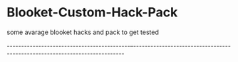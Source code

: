 # Blooket-Custom-Hack-Pack

some avarage blooket hacks and pack to get tested

-------------------------------------------–---------------------------------------------------------------------------

